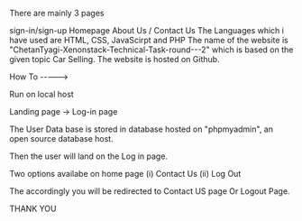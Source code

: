 



There are mainly 3 pages

sign-in/sign-up
Homepage
About Us / Contact Us
The Languages which i have used are HTML, CSS, JavaScirpt and PHP The name of the website is "ChetanTyagi-Xenonstack-Technical-Task-round---2" which is based on the given topic Car Selling. The website is hosted on Github.

How To ----->

Run on local host

Landing page -> Log-in page

The User Data base is stored in database hosted on "phpmyadmin", an open source database host.

Then the user will land on the Log in page.

Two options availabe on home page (i) Contact Us (ii) Log Out

The accordingly you will be redirected to Contact US page Or Logout Page.

THANK YOU
